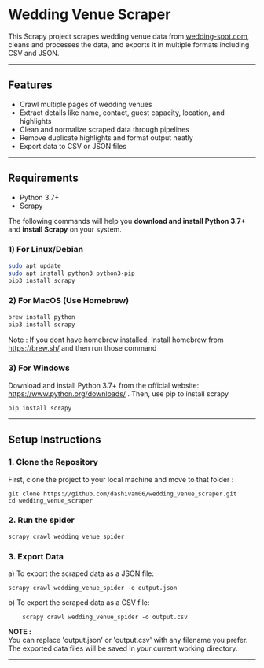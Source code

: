 # Wedding Venue Scraper

This Scrapy project scrapes wedding venue data from [wedding-spot.com](https://www.wedding-spot.com/wedding-venues/?pr=new%20jersey&r=new%20jersey%3anorth%20jersey&r=new%20jersey%3aatlantic%20city&r=new%20jersey%3ajersey%20shore&r=new%20jersey%3asouth%20jersey&r=new%20jersey%3acentral%20jersey&r=new%20york%3along%20island&r=new%20york%3amanhattan&r=new%20york%3abrooklyn&r=pennsylvania%3aphiladelphia&sr=1), 
cleans and processes the data, and exports it in multiple formats including CSV and JSON.

---

## Features

- Crawl multiple pages of wedding venues
- Extract details like name, contact, guest capacity, location, and highlights
- Clean and normalize scraped data through pipelines
- Remove duplicate highlights and format output neatly
- Export data to CSV or JSON files

---
## Requirements

- Python 3.7+
- Scrapy

The following commands will help you **download and install Python 3.7+** and **install Scrapy** on your system.

### 1) For Linux/Debian

```bash
sudo apt update
sudo apt install python3 python3-pip
pip3 install scrapy
```

### 2) For MacOS (Use Homebrew)
```bash
brew install python
pip3 install scrapy
```
Note :
    If you dont have homebrew installed, 
    Install homebrew from https://brew.sh/ and then run those command

### 3) For Windows
Download and install Python 3.7+ from the official website: https://www.python.org/downloads/ .
Then, use pip to install scrapy 

```
pip install scrapy
```

---

## Setup Instructions


### 1. Clone the Repository

First, clone the project to your local machine and move to that folder :

```
git clone https://github.com/dashivam06/wedding_venue_scraper.git
cd wedding_venue_scraper
```

### 2. Run the spider 

```
scrapy crawl wedding_venue_spider
```
### 3. Export Data

a) To export the scraped data as a JSON file:

```
scrapy crawl wedding_venue_spider -o output.json
```    

b) To export the scraped data as a CSV file:

```
    scrapy crawl wedding_venue_spider -o output.csv
```
**NOTE :**  
    You can replace 'output.json' or 'output.csv' with any filename you prefer.  
    The exported data files will be saved in your current working directory.

---




